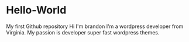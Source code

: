 # Hello-World
My first Github repository 
Hi I'm brandon I'm a wordpress developer from Virginia.  My passion is developer super fast wordpress themes.
